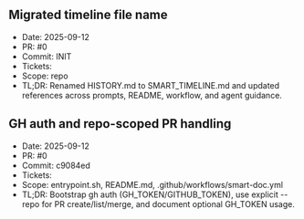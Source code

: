 ## Migrated timeline file name
- Date: 2025-09-12
- PR: #0
- Commit: INIT
- Tickets: 
- Scope: repo
- TL;DR: Renamed HISTORY.md to SMART_TIMELINE.md and updated references across prompts, README, workflow, and agent guidance.

## GH auth and repo-scoped PR handling
- Date: 2025-09-12
- PR: #0
- Commit: c9084ed
- Tickets: 
- Scope: entrypoint.sh, README.md, .github/workflows/smart-doc.yml
- TL;DR: Bootstrap gh auth (GH_TOKEN/GITHUB_TOKEN), use explicit --repo for PR create/list/merge, and document optional GH_TOKEN usage.
